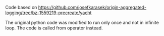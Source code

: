 Code based on <https://github.com/josefkarasek/origin-aggregated-logging/tree/bz-1559219-precreate/yacht>

The original python code was modified to run only once and not in infinite loop. The code is called from operator instead.
